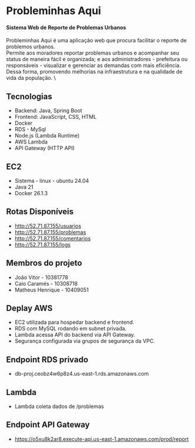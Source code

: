 # Probleminhas Aqui
#### Sistema Web de Reporte de Problemas Urbanos 
Probleminhas Aqui é uma aplicação web que procura facilitar o reporte de problemos urbanos. \
Permite aos moradores reportar problemas urbanos e acompanhar seu status de maneira fácil e organizada; e aos administradores - prefeitura ou responsáveis - visualizar e gerenciar as demandas com mais eficiência. \
Dessa forma, promovendo melhorias na infraestrutura e na qualidade de vida da população. \


## Tecnologias
- Backend: Java, Spring Boot 
- Frontend: JavaScript, CSS, HTML 
- Docker 
- RDS - MySql 
- Node.js (Lambda Runtime) 
- AWS Lambda 
- API Gateway (HTTP API) 


## EC2
- Sistema - linux - ubuntu 24.04 
- Java 21 
- Docker 26.1.3 


## Rotas Disponíveis
- http://52.71.87.155/usuarios
- http://52.71.87.155/problemas
- http://52.71.87.155/comentarios
- http://52.71.87.155/logs


## Membros do projeto 
- João Vitor - 10381778 
- Caio Caramés - 10308718 
- Matheus Henrique - 10409051 


## Deplay AWS
- EC2 utilizada para hospedar backend e frontend. 
- RDS com MySQL rodando em subnet privada. 
- Lambda acessa API do backend via API Gateway. 
- Segurança configurada via grupos de segurança da VPC. 


## Endpoint RDS privado
- db-proj.ceobz4w6p8z4.us-east-1.rds.amazonaws.com 


## Lambda
- Lambda coleta dados de /problemas 


## Endpoint API Gateway
- https://o5xu8k2ar8.execute-api.us-east-1.amazonaws.com/prod/report 

